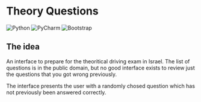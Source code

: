 # Theory Questions
![Python](https://img.shields.io/badge/python-3670A0?style=Flat-square&logo=python&logoColor=ffdd54)
![PyCharm](https://img.shields.io/badge/pycharm-143?style=Flat-square&logo=pycharm&logoColor=black&color=black&labelColor=green)
![Bootstrap](https://img.shields.io/badge/bootstrap-%238511FA.svg?style=Flat-square&logo=bootstrap&logoColor=white)

## The idea
An interface to prepare for the theoritical driving exam in Israel. The list of questions is in the public domain, but no good interface exists to review just the questions that you got wrong previously.

The interface presents the user with a randomly chosed question which has not previously been answered correctly.

